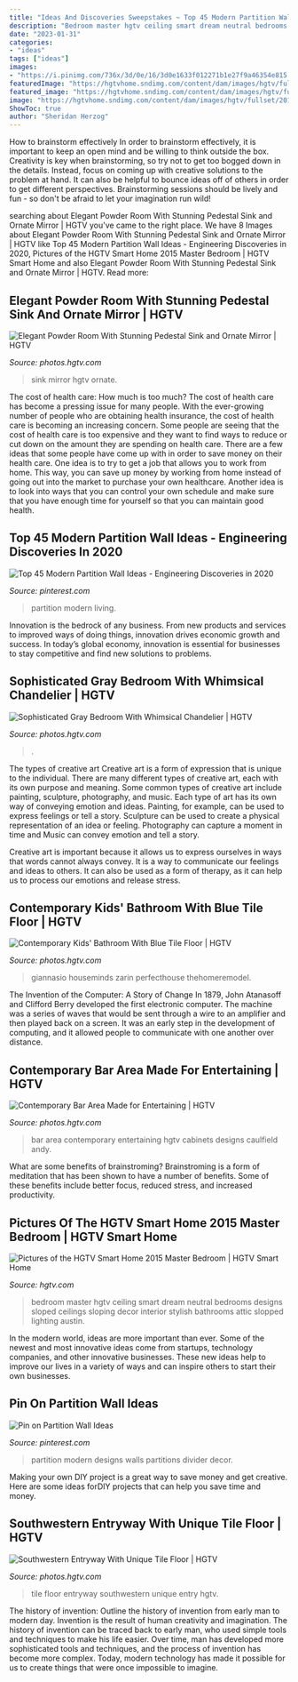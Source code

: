 ```yaml
---
title: "Ideas And Discoveries Sweepstakes ~ Top 45 Modern Partition Wall Ideas"
description: "Bedroom master hgtv ceiling smart dream neutral bedrooms designs sloped ceilings sloping decor interior stylish bathrooms attic slopped lighting austin"
date: "2023-01-31"
categories:
- "ideas"
tags: ["ideas"]
images:
- "https://i.pinimg.com/736x/3d/0e/16/3d0e1633f012271b1e27f9a46354e815.jpg"
featuredImage: "https://hgtvhome.sndimg.com/content/dam/images/hgtv/fullset/2015/9/17/0/Slifer-Designs_Boston-Brownstone_14.jpg.rend.hgtvcom.966.1449.suffix/1442509027308.jpeg"
featured_image: "https://hgtvhome.sndimg.com/content/dam/images/hgtv/fullset/2013/2/19/3/DesignLens_tile-floor-entry_s3x4.jpg.rend.hgtvcom.966.1288.suffix/1400976314777.jpeg"
image: "https://hgtvhome.sndimg.com/content/dam/images/hgtv/fullset/2015/2/23/0/sh2015_master-bedroom_01_hero-shot_v.jpg.rend.hgtvcom.616.862.suffix/1424704380216.jpeg"
ShowToc: true
author: "Sheridan Herzog"
---
```



How to brainstorm effectively
In order to brainstorm effectively, it is important to keep an open mind and be willing to think outside the box. Creativity is key when brainstorming, so try not to get too bogged down in the details. Instead, focus on coming up with creative solutions to the problem at hand. It can also be helpful to bounce ideas off of others in order to get different perspectives. Brainstorming sessions should be lively and fun - so don't be afraid to let your imagination run wild!

	

		
searching about Elegant Powder Room With Stunning Pedestal Sink and Ornate Mirror | HGTV you've came to the right place. We have 8 Images about Elegant Powder Room With Stunning Pedestal Sink and Ornate Mirror | HGTV like Top 45 Modern Partition Wall Ideas - Engineering Discoveries in 2020, Pictures of the HGTV Smart Home 2015 Master Bedroom | HGTV Smart Home and also Elegant Powder Room With Stunning Pedestal Sink and Ornate Mirror | HGTV. Read more:
		
    
## Elegant Powder Room With Stunning Pedestal Sink And Ornate Mirror | HGTV

<img loading=lazy src="https://hgtvhome.sndimg.com/content/dam/images/hgtv/fullset/2011/4/28/0/DP_Lauren-Jacobsen-blue-beige-traditional-bathroom_s3x4.jpg.rend.hgtvcom.616.822.suffix/1400958733453.jpeg" onerror="this.onerror=null;this.src='https://tse4.mm.bing.net/th?id=OIP.grQWeVBLqb7XBBfuhgihjQHaJ4&amp;pid=15.1';" alt="Elegant Powder Room With Stunning Pedestal Sink and Ornate Mirror | HGTV">

_Source: photos.hgtv.com_

>sink mirror hgtv ornate. 

	

The cost of health care: How much is too much?
The cost of health care has become a pressing issue for many people. With the ever-growing number of people who are obtaining health insurance, the cost of health care is becoming an increasing concern. Some people are seeing that the cost of health care is too expensive and they want to find ways to reduce or cut down on the amount they are spending on health care. There are a few ideas that some people have come up with in order to save money on their health care. One idea is to try to get a job that allows you to work from home. This way, you can save up money by working from home instead of going out into the market to purchase your own healthcare. Another idea is to look into ways that you can control your own schedule and make sure that you have enough time for yourself so that you can maintain good health.

    
## Top 45 Modern Partition Wall Ideas - Engineering Discoveries In 2020

<img loading=lazy src="https://i.pinimg.com/736x/3d/0e/16/3d0e1633f012271b1e27f9a46354e815.jpg" onerror="this.onerror=null;this.src='https://tse3.mm.bing.net/th?id=OIP.yQkBPM990qlGwoNSv4_RvAHaLG&amp;pid=15.1';" alt="Top 45 Modern Partition Wall Ideas - Engineering Discoveries in 2020">

_Source: pinterest.com_

>partition modern living. 

	

Innovation is the bedrock of any business. From new products and services to improved ways of doing things, innovation drives economic growth and success. In today’s global economy, innovation is essential for businesses to stay competitive and find new solutions to problems.

    
## Sophisticated Gray Bedroom With Whimsical Chandelier | HGTV

<img loading=lazy src="https://hgtvhome.sndimg.com/content/dam/images/hgtv/fullset/2015/2/2/0/Hyde-Evans-Design_Magnolia_Master-Suite.jpg.rend.hgtvcom.616.924.suffix/1422905526582.jpeg" onerror="this.onerror=null;this.src='https://tse4.mm.bing.net/th?id=OIP.lZiGgR7Kdxm-ernHDA8KPwHaLH&amp;pid=15.1';" alt="Sophisticated Gray Bedroom With Whimsical Chandelier | HGTV">

_Source: photos.hgtv.com_

>. 

	

The types of creative art
Creative art is a form of expression that is unique to the individual. There are many different types of creative art, each with its own purpose and meaning.
Some common types of creative art include painting, sculpture, photography, and music. Each type of art has its own way of conveying emotion and ideas. Painting, for example, can be used to express feelings or tell a story. Sculpture can be used to create a physical representation of an idea or feeling. Photography can capture a moment in time and Music can convey emotion and tell a story.

Creative art is important because it allows us to express ourselves in ways that words cannot always convey. It is a way to communicate our feelings and ideas to others. It can also be used as a form of therapy, as it can help us to process our emotions and release stress.

    
## Contemporary Kids&#039; Bathroom With Blue Tile Floor | HGTV

<img loading=lazy src="https://hgtvhome.sndimg.com/content/dam/images/hgtv/fullset/2016/1/6/2/Breeze-Giannasio_Southern-Tradition-with-Twist_19.jpg.rend.hgtvcom.966.1449.suffix/1452115098415.jpeg" onerror="this.onerror=null;this.src='https://tse3.mm.bing.net/th?id=OIP.yM38q9QytylYJDLY-pf8FAHaLG&amp;pid=15.1';" alt="Contemporary Kids&#039; Bathroom With Blue Tile Floor | HGTV">

_Source: photos.hgtv.com_

>giannasio houseminds zarin perfecthouse thehomeremodel. 

	

The Invention of the Computer: A Story of Change
In 1879, John Atanasoff and Clifford Berry developed the first electronic computer. The machine was a series of waves that would be sent through a wire to an amplifier and then played back on a screen. It was an early step in the development of computing, and it allowed people to communicate with one another over distance.

    
## Contemporary Bar Area Made For Entertaining | HGTV

<img loading=lazy src="https://hgtvhome.sndimg.com/content/dam/images/hgtv/fullset/2015/9/17/0/Slifer-Designs_Boston-Brownstone_14.jpg.rend.hgtvcom.966.1449.suffix/1442509027308.jpeg" onerror="this.onerror=null;this.src='https://tse2.mm.bing.net/th?id=OIP.1FMmDIEgLEiBvYYSRPEoAgHaLG&amp;pid=15.1';" alt="Contemporary Bar Area Made for Entertaining | HGTV">

_Source: photos.hgtv.com_

>bar area contemporary entertaining hgtv cabinets designs caulfield andy. 

	

What are some benefits of brainstroming?
Brainstroming is a form of meditation that has been shown to have a number of benefits. Some of these benefits include better focus, reduced stress, and increased productivity.

    
## Pictures Of The HGTV Smart Home 2015 Master Bedroom | HGTV Smart Home

<img loading=lazy src="https://hgtvhome.sndimg.com/content/dam/images/hgtv/fullset/2015/2/23/0/sh2015_master-bedroom_01_hero-shot_v.jpg.rend.hgtvcom.616.862.suffix/1424704380216.jpeg" onerror="this.onerror=null;this.src='https://tse3.mm.bing.net/th?id=OIP.7cKvybMmFaLQnoT4LvEFNAHaKX&amp;pid=15.1';" alt="Pictures of the HGTV Smart Home 2015 Master Bedroom | HGTV Smart Home">

_Source: hgtv.com_

>bedroom master hgtv ceiling smart dream neutral bedrooms designs sloped ceilings sloping decor interior stylish bathrooms attic slopped lighting austin. 

	

In the modern world, ideas are more important than ever. Some of the newest and most innovative ideas come from startups, technology companies, and other innovative businesses. These new ideas help to improve our lives in a variety of ways and can inspire others to start their own businesses.

    
## Pin On Partition Wall Ideas

<img loading=lazy src="https://i.pinimg.com/736x/ef/a5/eb/efa5eb8414242a4828dff217316ebadd.jpg" onerror="this.onerror=null;this.src='https://tse4.mm.bing.net/th?id=OIP.OYLxFqDWTQnmvcdbbAr5qgHaJ3&amp;pid=15.1';" alt="Pin on Partition Wall Ideas">

_Source: pinterest.com_

>partition modern designs walls partitions divider decor. 

	

Making your own DIY project is a great way to save money and get creative. Here are some ideas forDIY projects that can help you save time and money.

    
## Southwestern Entryway With Unique Tile Floor | HGTV

<img loading=lazy src="https://hgtvhome.sndimg.com/content/dam/images/hgtv/fullset/2013/2/19/3/DesignLens_tile-floor-entry_s3x4.jpg.rend.hgtvcom.966.1288.suffix/1400976314777.jpeg" onerror="this.onerror=null;this.src='https://tse4.mm.bing.net/th?id=OIP.x0p2GkNV8Rk4uhveN15ErQHaJ4&amp;pid=15.1';" alt="Southwestern Entryway With Unique Tile Floor | HGTV">

_Source: photos.hgtv.com_

>tile floor entryway southwestern unique entry hgtv. 

	

The history of invention: Outline the history of invention from early man to modern day.
Invention is the result of human creativity and imagination. The history of invention can be traced back to early man, who used simple tools and techniques to make his life easier. Over time, man has developed more sophisticated tools and techniques, and the process of invention has become more complex. Today, modern technology has made it possible for us to create things that were once impossible to imagine.

